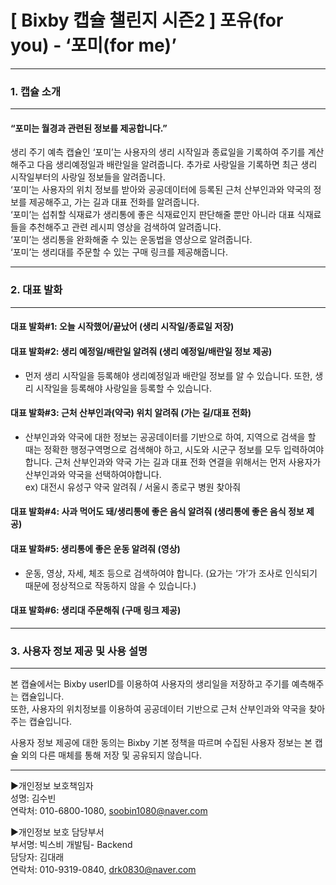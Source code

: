 
# [ Bixby  캡슐 챌린지 시즌2 ] 포유(for you) - ‘포미(for me)’
------------------------------------------------------------

### 1. 캡슐 소개
----------------
#### “포미는 월경과 관련된 정보를 제공합니다.”

생리 주기 예측 캡슐인 ‘포미’는 사용자의 생리 시작일과 종료일을 기록하여 주기를 계산해주고 다음 생리예정일과 배란일을 알려줍니다. 추가로 사랑일을 기록하면 최근 생리 시작일부터의 사랑일 정보들을 알려줍니다.  
‘포미’는 사용자의 위치 정보를 받아와 공공데이터에 등록된 근처 산부인과와 약국의 정보를 제공해주고, 가는 길과 대표 전화를 알려줍니다.  
‘포미’는 섭취할 식재료가 생리통에 좋은 식재료인지 판단해줄 뿐만 아니라 대표 식재료들을 추천해주고 관련 레시피 영상을 검색하여 알려줍니다.  
‘포미’는 생리통을 완화해줄 수 있는 운동법을 영상으로 알려줍니다.  
‘포미’는 생리대를 주문할 수 있는 구매 링크를 제공해줍니다.  

----------------------------------------------------------------------

### 2. 대표 발화
-----------------
#### 대표 발화#1: 오늘 시작했어/끝났어 (생리 시작일/종료일 저장)  
#### 대표 발화#2: 생리 예정일/배란일 알려줘 (생리 예정일/배란일 정보 제공)  
- 먼저 생리 시작일을 등록해야 생리예정일과 배란일 정보를 알 수 있습니다. 또한, 생리 시작일을 등록해야 사랑일을 등록할 수 있습니다.  
#### 대표 발화#3: 근처 산부인과(약국) 위치 알려줘 (가는 길/대표 전화)  
- 산부인과와 약국에 대한 정보는 공공데이터를 기반으로 하여, 지역으로 검색을 할 때는 정확한 행정구역명으로 검색해야 하고, 시도와 시군구 정보를 모두 입력하여야 합니다. 근처 산부인과와 약국 가는 길과 대표 전화 연결을 위해서는 먼저 사용자가 산부인과와 약국을 선택하여야합니다.  
ex) 대전시 유성구 약국 알려줘 / 서울시 종로구 병원 찾아줘  
#### 대표 발화#4: 사과 먹어도 돼/생리통에 좋은 음식 알려줘 (생리통에 좋은 음식 정보 제공)  
#### 대표 발화#5: 생리통에 좋은 운동 알려줘 (영상)  
- 운동, 영상, 자세, 체조 등으로 검색하여야 합니다. (요가는 ‘가’가 조사로 인식되기 때문에 정상적으로 작동하지 않을 수 있습니다.)  
#### 대표 발화#6: 생리대 주문해줘 (구매 링크 제공)  

----------------------------------------------------------------------

### 3. 사용자 정보 제공 및 사용 설명
-----------------------------------
본 캡슐에서는 Bixby userID를 이용하여 사용자의 생리일을 저장하고 주기를 예측해주는 캡슐입니다.  
또한, 사용자의 위치정보를 이용하여 공공데이터 기반으로 근처 산부인과와 약국을 찾아주는 캡슐입니다.  

사용자 정보 제공에 대한 동의는 Bixby 기본 정책을 따르며 수집된 사용자 정보는 본 캡슐 외의 다른 매체를 통해 저장 및 공유되지 않습니다.


---------------------------------------------------------
▶개인정보 보호책임자  
성명: 김수빈  
연락처: 010-6800-1080, soobin1080@naver.com  

▶개인정보 보호 담당부서  
부서명: 빅스비 개발팀- Backend  
담당자: 김대래  
연락처: 010-9319-0840, drk0830@naver.com  

